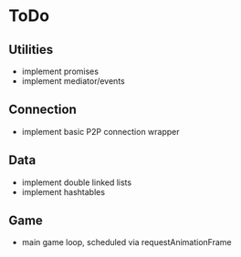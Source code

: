 ToDo
====


## Utilities

* implement promises
* implement mediator/events


## Connection

* implement basic P2P connection wrapper


## Data

* implement double linked lists
* implement hashtables


## Game

* main game loop, scheduled via requestAnimationFrame
